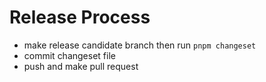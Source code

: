 # Release Process

-   make release candidate branch then run `pnpm changeset`
-   commit changeset file
-   push and make pull request
